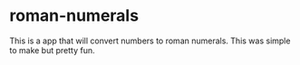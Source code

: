 # roman-numerals

This is a app that will convert numbers to roman numerals.  This was simple to make but pretty fun.  
